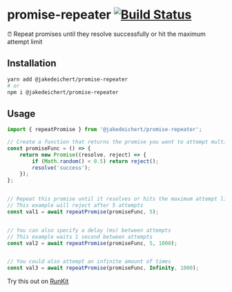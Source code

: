 # promise-repeater [![Build Status](https://travis-ci.org/jakedeichert/promise-repeater.svg?branch=master)](https://travis-ci.org/jakedeichert/promise-repeater)

⏰ Repeat promises until they resolve successfully or hit the maximum attempt limit


## Installation

~~~sh
yarn add @jakedeichert/promise-repeater
# or
npm i @jakedeichert/promise-repeater
~~~


## Usage

~~~js
import { repeatPromise } from '@jakedeichert/promise-repeater';

// Create a function that returns the promise you want to attempt multiple times
const promiseFunc = () => {
    return new Promise((resolve, reject) => {
        if (Math.random() < 0.5) return reject();
        resolve('success');
    });
};


// Repeat this promise until it resolves or hits the maximum attempt limit option
// This example will reject after 5 attempts
const val1 = await repeatPromise(promiseFunc, 5);


// You can also specify a delay (ms) between attempts
// This example waits 1 second between attempts
const val2 = await repeatPromise(promiseFunc, 5, 1000);


// You could also attempt an infinite amount of times
const val3 = await repeatPromise(promiseFunc, Infinity, 1000);
~~~

Try this out on [RunKit](https://npm.runkit.com/@jakedeichert/promise-repeater)
